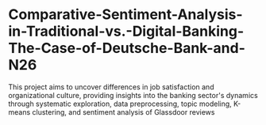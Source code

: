 # Comparative-Sentiment-Analysis-in-Traditional-vs.-Digital-Banking-The-Case-of-Deutsche-Bank-and-N26
This project aims to uncover differences in job satisfaction and organizational culture, providing insights into the banking sector's dynamics through systematic exploration, data preprocessing, topic modeling, K-means clustering, and sentiment analysis of Glassdoor reviews 
